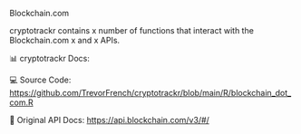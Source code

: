 Blockchain.com

cryptotrackr contains x number of functions that interact with the Blockchain.com x and x APIs.

📊 cryptotrackr Docs: 


💻 Source Code: https://github.com/TrevorFrench/cryptotrackr/blob/main/R/blockchain_dot_com.R


🏢 Original API Docs: https://api.blockchain.com/v3/#/
